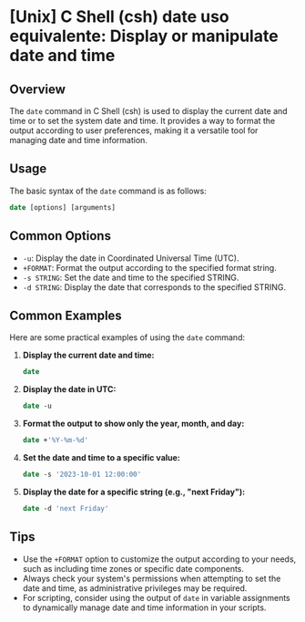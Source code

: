 # [Unix] C Shell (csh) date uso equivalente: Display or manipulate date and time

## Overview
The `date` command in C Shell (csh) is used to display the current date and time or to set the system date and time. It provides a way to format the output according to user preferences, making it a versatile tool for managing date and time information.

## Usage
The basic syntax of the `date` command is as follows:

```csh
date [options] [arguments]
```

## Common Options
- `-u`: Display the date in Coordinated Universal Time (UTC).
- `+FORMAT`: Format the output according to the specified format string.
- `-s STRING`: Set the date and time to the specified STRING.
- `-d STRING`: Display the date that corresponds to the specified STRING.

## Common Examples
Here are some practical examples of using the `date` command:

1. **Display the current date and time:**
   ```csh
   date
   ```

2. **Display the date in UTC:**
   ```csh
   date -u
   ```

3. **Format the output to show only the year, month, and day:**
   ```csh
   date +'%Y-%m-%d'
   ```

4. **Set the date and time to a specific value:**
   ```csh
   date -s '2023-10-01 12:00:00'
   ```

5. **Display the date for a specific string (e.g., "next Friday"):**
   ```csh
   date -d 'next Friday'
   ```

## Tips
- Use the `+FORMAT` option to customize the output according to your needs, such as including time zones or specific date components.
- Always check your system's permissions when attempting to set the date and time, as administrative privileges may be required.
- For scripting, consider using the output of `date` in variable assignments to dynamically manage date and time information in your scripts.